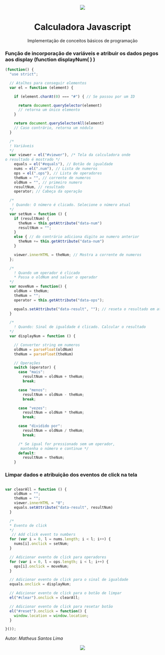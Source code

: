 <p align="center">
    <img src="Calculator.gif">
</p>

<h1 align="center">Calculadora Javascript</h1>

<p align="center">Implementação de conceitos básicos de programação</p>

### Função de incorporação de variáveis e atribuir os dados pegos aos display (function displayNum( ) )

``` js
(function() {
  "use strict";

  // Atalhos para conseguir elementos
  var el = function (element) {

    if (element.charAt(0) === "#") { // Se passou por um ID

      return document.querySelector(element)
      // retorna um único elemento
    }

    return document.querySelectorAll(element)
    // Caso contrário, retorna um nódulo
  }

  /*
  ! Variáveis
  */
  var viewer = el("#viewer"), /* Tela da calculadora onde
o resultado é mostrado */
    equals = el("#equals"), // Botão de igualdade 
    nums = el(".num"), // Lista de numeros
    ops = el(".ops"), // Lista de operadores 
    theNum = "", // corrente de numeros 
    oldNum = "", // primeiro numero
    resultNum, // resultado 
    operator; // Cabeça da operação

  /*
   ! Quando: O número é clicado. Selecione o número atual
  */
  var setNum = function () {
    if (resultNum) {
      theNum = this.getAttribute("data-num")
      resultNum = "";
    }
    else { // do contrário adiciona digito ao numero anterior  
      theNum += this.getAttribute("data-num")
    }

    viewer.innerHTML = theNum; // Mostra a corrente de numeros
  };

  /* 
    ! Quando um operador é clicado
    * Passa o oldNum and salvar o operador
  */
  var moveNum = function() {
    oldNum = theNum;
    theNum = "";
    operator = this.getAttribute("data-ops");

    equals.setAttribute("data-result", ""); // reseta o resultado em attr
  }

  /*
    ! Quando: Sinal de igualdade é clicado. Calcular o resultado
  */
  var displayNum = function () {

    // Converter string em numeros
    oldNum = parseFloat(oldNum)
    theNum = parseFloat(theNum)

    // Operações
    switch (operator) {
      case "mais":
        resultNum = oldNum + theNum;
        break;

      case "menos":
        resultNum = oldNum - theNum;
        break;

      case "vezes":
        resultNum = oldNum * theNum;
        break;

      case "dividido por":
        resultNum = oldNum / theNum;
        break;

      /* Se igual for pressionado sem um operador,
       mantenha o número e continue */
      default:
        resultNum = theNum;
    }
```

### Limpar dados e atribuição dos eventos de click na tela

``` js

var clearAll = function () {
    oldNum = "";
    theNum = "";
    viewer.innerHTML = "0";
    equals.setAttribute("data-result", resultNum)
  }

  /*
  * Evento de click
  */
   // Add click event to numbers
  for (var i = 0, l = nums.length; i < l; i++) {
    nums[i].onclick = setNum;
  }

  // Adicionar evento de click para operadores
  for (var i = 0, l = ops.length; i < l; i++) {
    ops[i].onclick = moveNum;
  }

  // Adicionar evento de click para o sinal de igualdade
  equals.onclick = displayNum;

  // Adicionar evento de click para o botão de limpar
  el("#clear").onclick = clearAll;

  // Adicionar evento de click para resetar botão
  el("#reset").onclick = function() {
    window.location = window.location;
  }

}());
```

Autor: *Matheus Santos Lima*
<p align="center">
<img src="https://instagram.fmao1-1.fna.fbcdn.net/v/t51.2885-19/s320x320/105976708_319086272426818_3941262161040549344_n.jpg?_nc_ht=instagram.fmao1-1.fna.fbcdn.net&_nc_ohc=RZSNgZqHVYkAX8fCyYN&oh=d0487d9e0038bd367c169fd3057d4002&oe=5F2CFAD3">
</p>

